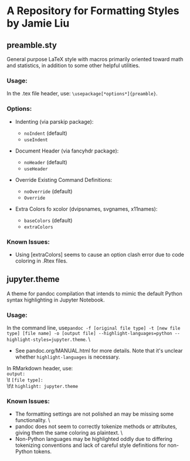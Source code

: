 # A Repository for Formatting Styles by Jamie Liu

## preamble.sty

General purpose LaTeX style with macros primarily oriented toward math and statistics, in addition to some other helpful utilities.

### Usage:
In the .tex file header, use: `\usepackage[*options*]{preamble}`.

### Options:
  * Indenting (via parskip package):
    * `noIndent` (default)
    * `useIndent`

  * Document Header (via fancyhdr package):
    * `noHeader` (default)
    * `useHeader`

  * Override Existing Command Definitions:
    * `noOverride` (default)
    * `Override`

  * Extra Colors fo xcolor (dvipsnames, svgnames, x11names):
    * `baseColors` (default)
    * `extraColors`

### Known Issues:
  * Using [extraColors] seems to cause an option clash error due to code coloring in .Rtex files.


## jupyter.theme

A theme for pandoc compilation that intends to mimic the default Python syntax highlighting in Jupyter Notebook.

### Usage:
In the command line, use`pandoc -f [original file type] -t [new file type] [file name] -o [output file] --highlight-languages=python --highlight-styles=jupyter.theme`. \
- See pandoc.org/MANUAL.html for more details. Note that it's unclear whether `highlight-languages` is necessary.

In RMarkdown header, use: \
    `output:` \
    \t     `[file type]:` \
    \t\t        `highlight: jupyter.theme`

### Known Issues:
- The formatting settings are not polished an may be missing some functionality. \
- pandoc does not seem to correctly tokenize methods or attributes, giving them the same coloring as plaintext. \
- Non-Python languages may be highlighted oddly due to differing tokenizing conventions and lack of careful style definitions for non-Python tokens.
